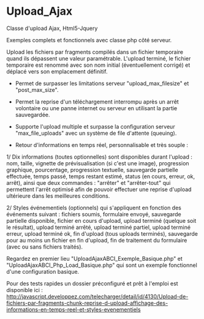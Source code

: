 # Upload_Ajax
Classe d'upload Ajax, Html5-Jquery

Exemples complets et fonctionnels avec classe php côté serveur.

Upload les fichiers par fragments compilés dans un fichier temporaire quand ils dépassent une valeur paramétrable. 
L'upload terminé, le fichier temporaire est renommé avec son nom initial (éventuellement corrigé) 
et déplacé vers son emplacement définitif.

- Permet de surpasser les limitations serveur "upload_max_filesize" et "post_max_size".

- Permet la reprise d'un téléchargement interrompu après un arrêt volontaire ou une panne internet ou serveur
en utilisant la partie sauvegardée.

- Supporte l'upload multiple et surpasse la configuration serveur "max_file_uploads" avec un système de file d'attente 
(queuing).

- Retour d'informations en temps réel, personnalisable et très souple :

1/ Dix informations (toutes optionnelles) sont disponibles durant l'upload : 
nom, taille, vignette de prévisualisation (si c'est une image), 
progression graphique, pourcentage, progression textuelle, sauvegarde partielle effectuée, 
temps passé, temps restant estimé, status (en cours, erreur, ok, arrêt), 
ainsi que deux commandes : "arrêter" et "arrêter-tout" qui permettent l'arrêt optimisé afin de pouvoir
effectuer une reprise d'upload ultérieure dans les meilleures conditions.

2/ Styles événementiels (optionnels) qui s'appliquent en fonction des événements suivant : fichiers soumis,
formulaire envoyé, sauvegarde partielle disponible, fichier en cours d'upload, upload terminé (quelque soit le résultat),
upload terminé arrêté, upload terminé partiel, upload terminé erreur, upload terminé ok, 
fin d'upload (tous uploads terminés), sauvegarde pour au moins un fichier en fin d'upload,
fin de traitement du formulaire (avec ou sans fichiers traités).

Regardez en premier lieu "UploadAjaxABCI_Exemple_Basique.php" et "UploadAjaxABCI_Php_Load_Basique.php" qui sont un exemple fonctionnel d'une configuration basique.

Pour des tests rapides un dossier préconfiguré et prêt à l'emploi est disponible ici :
http://javascript.developpez.com/telecharger/detail/id/4130/Upload-de-fichiers-par-fragments-chunk-reprise-d-upload-affichage-des-informations-en-temps-reel-et-styles-evenementiels
